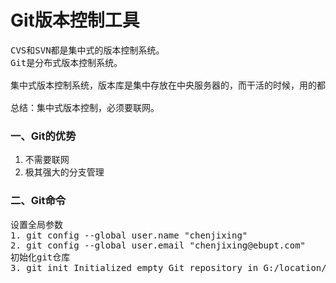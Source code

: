 # Git版本控制工具
<pre>
CVS和SVN都是集中式的版本控制系统。
Git是分布式版本控制系统。

集中式版本控制系统，版本库是集中存放在中央服务器的，而干活的时候，用的都是自己的电脑，所以要先从中央服务器取得最新的版本，然后开始干活，干完活了，再把自己的活推送给中央服务器。中央服务器就好比是一个图书馆，你要改一本书，必须先从图书馆借出来，然后回到家自己改，改完了，再放回图书馆。

总结：集中式版本控制，必须要联网。
</pre>
### 一、Git的优势
1. 不需要联网
2. 极其强大的分支管理

### 二、Git命令
<pre>设置全局参数
1. git config --global user.name "chenjixing"
2. git config --global user.email "chenjixing@ebupt.com"
初始化git仓库
3. git init Initialized empty Git repository in G:/location/gitRepository/.git/
</pre>